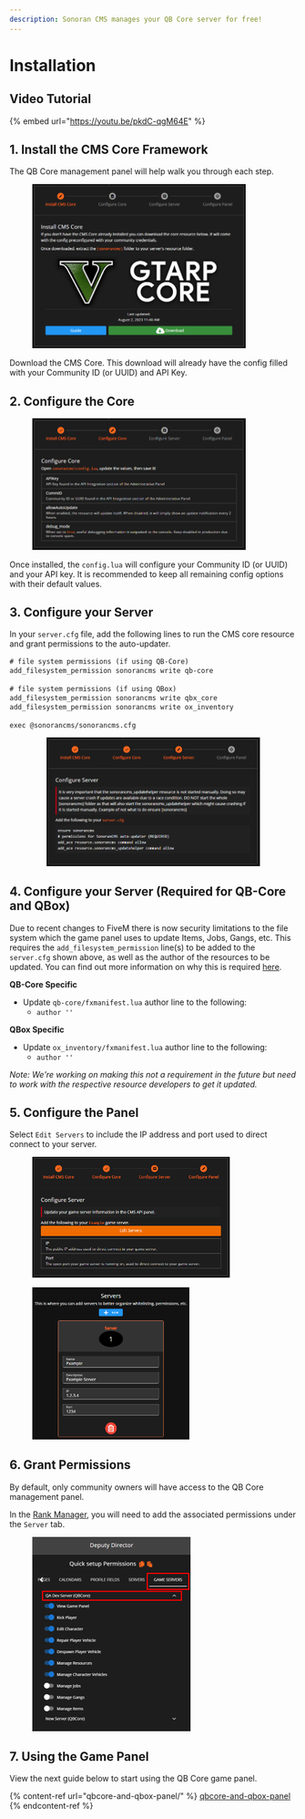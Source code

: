 ```yaml
---
description: Sonoran CMS manages your QB Core server for free!
---
```


# Installation

## Video Tutorial

{% embed url="https://youtu.be/pkdC-qgM64E" %}

## 1. Install the CMS Core Framework

The QB Core management panel will help walk you through each step.

<figure><img src="../../.gitbook/assets/image (2) (1) (1) (1) (1) (1) (1) (1) (1) (1) (1) (1).png" alt="" width="375"><figcaption></figcaption></figure>

Download the CMS Core. This download will already have the config filled with your Community ID (or UUID) and API Key.

## 2. Configure the Core

<figure><img src="../../.gitbook/assets/image (3) (1) (1) (1) (1) (1) (1) (1).png" alt="" width="375"><figcaption></figcaption></figure>

Once installed, the `config.lua` will configure your Community ID (or UUID) and your API key. It is recommended to keep all remaining config options with their default values.

## 3. Configure your Server

In your `server.cfg` file, add the following lines to run the CMS core resource and grant permissions to the auto-updater.

```
# file system permissions (if using QB-Core)
add_filesystem_permission sonorancms write qb-core

# file system permissions (if using QBox)
add_filesystem_permission sonorancms write qbx_core
add_filesystem_permission sonorancms write ox_inventory

exec @sonorancms/sonorancms.cfg
```

<div align="center" data-full-width="false"><figure><img src="../../.gitbook/assets/image (4) (1) (1) (1) (1) (1) (1).png" alt="" width="375"><figcaption></figcaption></figure></div>

## 4. Configure your Server (Required for QB-Core and QBox)

Due to recent changes to FiveM there is now security limitations to the file system which the game panel uses to update Items, Jobs, Gangs, etc. This requires the `add_filesystem_permission` line(s) to be added to the `server.cfg` shown above, as well as the author of the resources to be updated. You can find out more information on why this is required [here](https://docs.fivem.net/docs/developers/sandbox/#file-system-permissions).

**QB-Core Specific**

* Update `qb-core/fxmanifest.lua` author line to the following:
  * `author ''`

**QBox Specific**

* Update `ox_inventory/fxmanifest.lua` author line to the following:
  * `author ''`&#x20;

_Note: We're working on making this not a requirement in the future but need to work with the respective resource developers to get it updated._

## 5. Configure the Panel

Select `Edit Servers` to include the IP address and port used to direct connect to your server.

<figure><img src="../../.gitbook/assets/image (5) (1) (1) (1) (1) (1) (1).png" alt="" width="347"><figcaption></figcaption></figure>

<figure><img src="../../.gitbook/assets/image (6) (1) (1) (1) (1) (1).png" alt="" width="276"><figcaption></figcaption></figure>

## 6. Grant Permissions

By default, only community owners will have access to the QB Core management panel.

In the [Rank Manager](../teamspeak-3-role-sync/adding-ranks.md), you will need to add the associated permissions under the `Server` tab.

<figure><img src="../../.gitbook/assets/CMS_GameServerPermsAnnotatedLess.png" alt="" width="278"><figcaption></figcaption></figure>

## 7. Using the Game Panel

View the next guide below to start using the QB Core game panel.

{% content-ref url="qbcore-and-qbox-panel/" %}
[qbcore-and-qbox-panel](qbcore-and-qbox-panel/)
{% endcontent-ref %}
